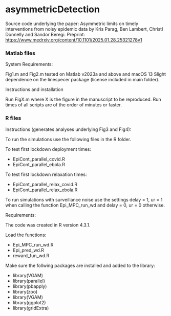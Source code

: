 # asymmetricDetection
Source code underlying the paper: 
Asymmetric limits on timely interventions from noisy epidemic data by Kris Parag, Ben Lambert, Christl Donnelly and Sandor Beregi.
Preprint: https://www.medrxiv.org/content/10.1101/2025.01.28.25321278v1

### Matlab files

System Requirements:

Fig1.m and Fig2.m tested on Matlab v2023a and above and macOS 13
Slight dependence on the linespecer package (license included in main folder).


Instructions and installation

Run FigX.m where X is the figure in the manuscript to be reproduced.
Run times of all scripts are of the order of minutes or faster.

### R files

Instructions (generates analyses underlying Fig3 and Fig4):

To run the simulations use the following files in the R folder.

To test first lockdown deployment times:

- EpiCont_parallel_covid.R
- EpiCont_parallel_ebola.R
	
To test first lockdown relaxation times:
	
- EpiCont_parallel_relax_covid.R
- EpiCont_parallel_relax_ebola.R

To run simulations with surveillance noise use the settings delay = 1, ur = 1 when calling the function Epi_MPC_run_wd
and delay = 0, ur = 0 otherwise.

Requirements:

The code was created in R version 4.3.1.

Load the functions: 

- Epi_MPC_run_wd.R
- Epi_pred_wd.R
- reward_fun_wd.R

Make sure the follwing packages are installed and added to the library:

- library(VGAM)
- library(parallel)
- library(pbapply)
- library(zoo)
- library(VGAM)
- library(ggplot2)
- library(gridExtra)
